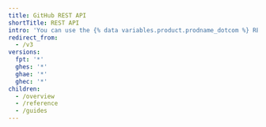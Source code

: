 ```yaml
---
title: GitHub REST API
shortTitle: REST API
intro: 'You can use the {% data variables.product.prodname_dotcom %} REST API to create calls to get the data you need to integrate with GitHub.'
redirect_from:
  - /v3
versions:
  fpt: '*'
  ghes: '*'
  ghae: '*'
  ghec: '*'
children:
  - /overview
  - /reference
  - /guides
---
```


